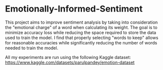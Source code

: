 # Emotionally-Informed-Sentiment
This project aims to improve sentiment analysis by taking into consideration the "emotional charge" of a word when calculating its weight.
The goal is to minimize accuracy loss while reducing the space required to store the data used to train the model. I find that properly
selecting "words to keep" allows for reasonable accuracies while significantly reducing the number of words needed to train the model.

All my experiments are run using the following Kaggle dataset: https://www.kaggle.com/datasets/parulpandey/emotion-dataset
